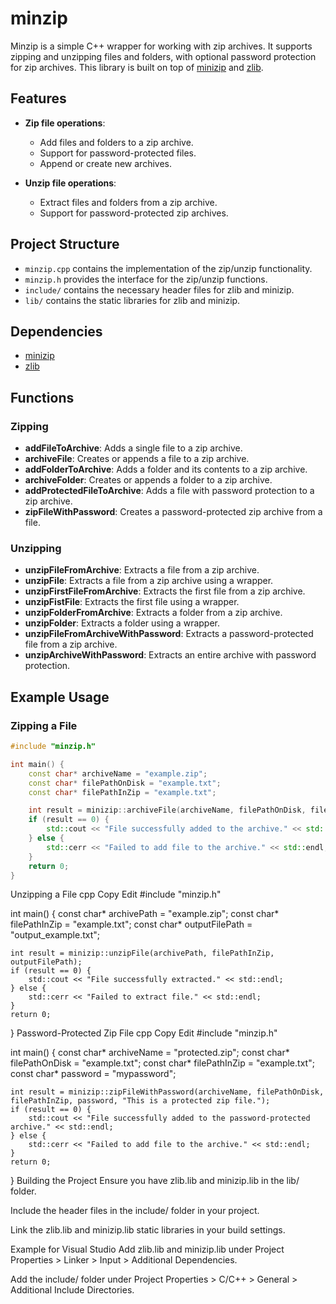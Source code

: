 # minzip

Minzip is a simple C++ wrapper for working with zip archives. It supports zipping and unzipping files and folders, with optional password protection for zip archives. This library is built on top of [minizip](https://github.com/nmoinvaz/minizip) and [zlib](https://github.com/madler/zlib).

## Features

- **Zip file operations**:
  - Add files and folders to a zip archive.
  - Support for password-protected files.
  - Append or create new archives.
  
- **Unzip file operations**:
  - Extract files and folders from a zip archive.
  - Support for password-protected zip archives.

## Project Structure

- `minzip.cpp` contains the implementation of the zip/unzip functionality.
- `minzip.h` provides the interface for the zip/unzip functions.
- `include/` contains the necessary header files for zlib and minizip.
- `lib/` contains the static libraries for zlib and minizip.

## Dependencies

- [minizip](https://github.com/nmoinvaz/minizip)
- [zlib](https://github.com/madler/zlib)

## Functions

### Zipping

- **addFileToArchive**: Adds a single file to a zip archive.
- **archiveFile**: Creates or appends a file to a zip archive.
- **addFolderToArchive**: Adds a folder and its contents to a zip archive.
- **archiveFolder**: Creates or appends a folder to a zip archive.
- **addProtectedFileToArchive**: Adds a file with password protection to a zip archive.
- **zipFileWithPassword**: Creates a password-protected zip archive from a file.

### Unzipping

- **unzipFileFromArchive**: Extracts a file from a zip archive.
- **unzipFile**: Extracts a file from a zip archive using a wrapper.
- **unzipFirstFileFromArchive**: Extracts the first file from a zip archive.
- **unzipFistFile**: Extracts the first file using a wrapper.
- **unzipFolderFromArchive**: Extracts a folder from a zip archive.
- **unzipFolder**: Extracts a folder using a wrapper.
- **unzipFileFromArchiveWithPassword**: Extracts a password-protected file from a zip archive.
- **unzipArchiveWithPassword**: Extracts an entire archive with password protection.

## Example Usage

### Zipping a File

```cpp
#include "minzip.h"

int main() {
    const char* archiveName = "example.zip";
    const char* filePathOnDisk = "example.txt";
    const char* filePathInZip = "example.txt";

    int result = minizip::archiveFile(archiveName, filePathOnDisk, filePathInZip);
    if (result == 0) {
        std::cout << "File successfully added to the archive." << std::endl;
    } else {
        std::cerr << "Failed to add file to the archive." << std::endl;
    }
    return 0;
}
```

Unzipping a File
cpp
Copy
Edit
#include "minzip.h"

int main() {
    const char* archivePath = "example.zip";
    const char* filePathInZip = "example.txt";
    const char* outputFilePath = "output_example.txt";

    int result = minizip::unzipFile(archivePath, filePathInZip, outputFilePath);
    if (result == 0) {
        std::cout << "File successfully extracted." << std::endl;
    } else {
        std::cerr << "Failed to extract file." << std::endl;
    }
    return 0;
}
Password-Protected Zip File
cpp
Copy
Edit
#include "minzip.h"

int main() {
    const char* archiveName = "protected.zip";
    const char* filePathOnDisk = "example.txt";
    const char* filePathInZip = "example.txt";
    const char* password = "mypassword";

    int result = minizip::zipFileWithPassword(archiveName, filePathOnDisk, filePathInZip, password, "This is a protected zip file.");
    if (result == 0) {
        std::cout << "File successfully added to the password-protected archive." << std::endl;
    } else {
        std::cerr << "Failed to add file to the archive." << std::endl;
    }
    return 0;
}
Building the Project
Ensure you have zlib.lib and minizip.lib in the lib/ folder.

Include the header files in the include/ folder in your project.

Link the zlib.lib and minizip.lib static libraries in your build settings.

Example for Visual Studio
Add zlib.lib and minizip.lib under Project Properties > Linker > Input > Additional Dependencies.

Add the include/ folder under Project Properties > C/C++ > General > Additional Include Directories.
